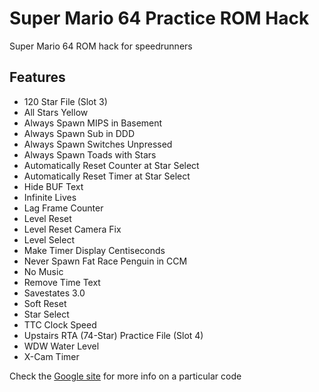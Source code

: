 # Super Mario 64 Practice ROM Hack
Super Mario 64 ROM hack for speedrunners

## Features
- 120 Star File (Slot 3)
- All Stars Yellow
- Always Spawn MIPS in Basement
- Always Spawn Sub in DDD
- Always Spawn Switches Unpressed
- Always Spawn Toads with Stars
- Automatically Reset Counter at Star Select
- Automatically Reset Timer at Star Select
- Hide BUF Text
- Infinite Lives
- Lag Frame Counter
- Level Reset
- Level Reset Camera Fix
- Level Select
- Make Timer Display Centiseconds
- Never Spawn Fat Race Penguin in CCM
- No Music
- Remove Time Text
- Savestates 3.0
- Soft Reset
- Star Select
- TTC Clock Speed
- Upstairs RTA (74-Star) Practice File (Slot 4)
- WDW Water Level
- X-Cam Timer

Check the [Google site](https://sites.google.com/site/sm64gameshark) for more info on a particular code
